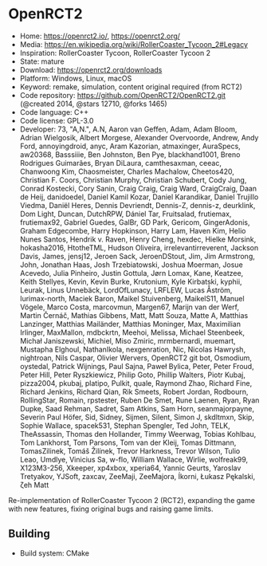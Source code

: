 # OpenRCT2

- Home: https://openrct2.io/, https://openrct2.org/
- Media: https://en.wikipedia.org/wiki/RollerCoaster_Tycoon_2#Legacy
- Inspiration: RollerCoaster Tycoon, RollerCoaster Tycoon 2
- State: mature
- Download: https://openrct2.org/downloads
- Platform: Windows, Linux, macOS
- Keyword: remake, simulation, content original required (from RCT2)
- Code repository: https://github.com/OpenRCT2/OpenRCT2.git (@created 2014, @stars 12710, @forks 1465)
- Code language: C++
- Code license: GPL-3.0
- Developer: 73, "A,N.", A.N, Aaron van Geffen, Adam, Adam Bloom, Adrian Wielgosik, Albert Morgese, Alexander Overvoorde, Andrew, Andy Ford, annoyingdroid, anyc, Aram Kazorian, atmaxinger, AuraSpecs, aw20368, Basssiiie, Ben Johnston, Ben Pye, blackhand1001, Breno Rodrigues Guimarães, Bryan DiLaura, camthesaxman, ceeac, Chanwoong Kim, Chaosmeister, Charles Machalow, Cheetos420, Christian F. Coors, Christian Murphy, Christian Schubert, Cody Jung, Conrad Kostecki, Cory Sanin, Craig Craig, Craig Ward, CraigCraig, Daan de Heij, danidoedel, Daniel Kamil Kozar, Daniel Karandikar, Daniel Trujillo Viedma, Daniël Heres, Dennis Devriendt, Dennis-Z, dennis-z, deurklink, Dom Light, Duncan, DutchRPW, Dániel Tar, Fruitsalad, frutiemax, frutiemax92, Gabriel Guedes, GalBr, GD Park, Gericom, GingerAdonis, Graham Edgecombe, Harry Hopkinson, Harry Lam, Haven Kim, Helio Nunes Santos, Hendrik v. Raven, Henry Cheng, hexdec, Hielke Morsink, hokasha2016, HtotheTML, Hudson Oliveira, irrelevantirreverent, Jackson Davis, James, jensj12, Jeroen Sack, JeroenDStout, Jim, Jim Armstrong, John, Jonathan Haas, Josh Trzebiatowski, Joshua Moerman, Josue Acevedo, Julia Pinheiro, Justin Gottula, Jørn Lomax, Kane, Keatzee, Keith Stellyes, Kevin, Kevin Burke, Krutonium, Kyle Kirbatski, kyphii, Leurak, Linus Unnebäck, LordOfLunacy, LRFLEW, Lucas Åström, lurimax-north, Maciek Baron, Maikel Stuivenberg, MaikelS11, Manuel Vögele, Marco Costa, marcovmun, Margen67, Marijn van der Werf, Martin Černáč, Mathias Gibbens, Matt, Matt Souza, Matte A, Matthias Lanzinger, Matthias Mailänder, Matthias Moninger, Max, Maximilian Irlinger, MaxMallon, mdbckrtn, Meehoi, Melissa, Michael Steenbeek, Michał Janiszewski, Michiel, Miso Zmiric, mrmbernardi, muemart, Mustapha Elghoul, NathanIkola, nexgenration, Nic, Nicolas Hawrysh, nightroan, Nils Caspar, Olivier Wervers, OpenRCT2 git bot, Osmodium, oystedal, Patrick Wijnings, Paul Sajna, Paweł Bylica, Peter, Peter Froud, Peter Hill, Peter Ryszkiewicz, Philip Goto, Phillip Walters, Piotr Kubaj, pizza2004, pkubaj, platipo, Pulkit, quale, Raymond Zhao, Richard Fine, Richard Jenkins, Richard Qian, Rik Smeets, Robert Jordan, Rodbourn, RollingStar, Romain, rpstester, Ruben De Smet, Rune Laenen, Ryan, Ryan Dupke, Saad Rehman, Sadret, Sam Atkins, Sam Horn, seanmajorpayne, Severin Paul Höfer, Sid, Sidney, Sijmen, Silent, Simon J, skdltmxn, Skip, Sophie Wallace, spacek531, Stephan Spengler, Ted John, TELK, TheAssassin, Thomas den Hollander, Timmy Weerwag, Tobias Kohlbau, Tom Lankhorst, Tom Parsons, Tom van der Kleij, Tomas Dittmann, TomasZilinek, Tomáš Žilínek, Trevor Harkness, Trevor Wilson, Tulio Leao, Umdlye, Vinicius Sa, w-flo, William Wallace, Wirlie, wolfreak99, X123M3-256, Xkeeper, xp4xbox, xperia64, Yannic Geurts, Yaroslav Tretyakov, YJSoft, zaxcav, ZeeMaji, ZeeMajora, Íkorni, Łukasz Pękalski, ζeh Matt

Re-implementation of RollerCoaster Tycoon 2 (RCT2), expanding the game with new features, fixing original bugs and raising game limits.

## Building

- Build system: CMake
